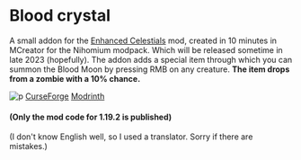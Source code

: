 # Blood crystal
A small addon for the [Enhanced Celestials](https://www.curseforge.com/minecraft/mc-mods/enhanced-celestials) mod, created in 10 minutes in MCreator for the Nihomium modpack. Which will be released sometime in late 2023 (hopefully).
The addon adds a special item through which you can summon the Blood Moon by pressing RMB on any creature. **The item drops from a zombie with a 10% chance.**

![р](https://cdn.discordapp.com/attachments/1014200166473023540/1063488419130515559/Clipchamp.gif)
[CurseForge](https://www.curseforge.com/minecraft/mc-mods/blood-crystal) [Modrinth](https://modrinth.com/mod/blood-crystal)

#### (Only the mod code for 1.19.2 is published)
(I don't know English well, so I used a translator. Sorry if there are mistakes.)
